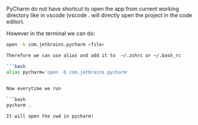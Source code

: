 PyCharm do not have shortcut to open the app from current working directory like in vscode (vscode . will directly open the project in the code editor). 

However in the terminal we can do:
   ```bash
   open -b com.jetbrains.pycharm <file>

Therefore we can use alias and add it to  ~/.zshrc or ~/.bash_rc

  ```bash
alias pycharm='open -b com.jetbrains.pycharm'
	

Now everytime we run 

```bash
pycharm .

It will open the cwd in pycharm! 

